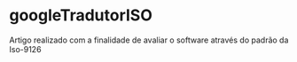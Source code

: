 # googleTradutorISO
Artigo realizado com a finalidade de avaliar o software através do padrão da Iso-9126
